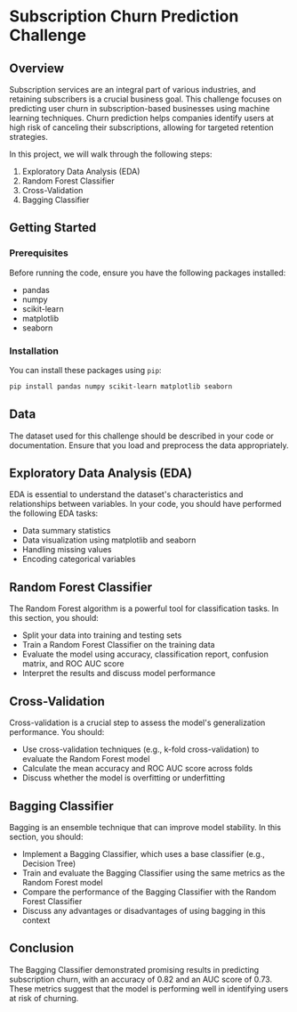 # Subscription Churn Prediction Challenge

## Overview

Subscription services are an integral part of various industries, and retaining subscribers is a crucial business goal. This challenge focuses on predicting user churn in subscription-based businesses using machine learning techniques. Churn prediction helps companies identify users at high risk of canceling their subscriptions, allowing for targeted retention strategies.

In this project, we will walk through the following steps:
1. Exploratory Data Analysis (EDA)
2. Random Forest Classifier
3. Cross-Validation
4. Bagging Classifier

## Getting Started

### Prerequisites

Before running the code, ensure you have the following packages installed:
- pandas
- numpy
- scikit-learn
- matplotlib
- seaborn

### Installation

You can install these packages using `pip`:

```bash
pip install pandas numpy scikit-learn matplotlib seaborn
```

## Data

The dataset used for this challenge should be described in your code or documentation. Ensure that you load and preprocess the data appropriately.

## Exploratory Data Analysis (EDA)

EDA is essential to understand the dataset's characteristics and relationships between variables. In your code, you should have performed the following EDA tasks:
- Data summary statistics
- Data visualization using matplotlib and seaborn
- Handling missing values
- Encoding categorical variables

## Random Forest Classifier

The Random Forest algorithm is a powerful tool for classification tasks. In this section, you should:
- Split your data into training and testing sets
- Train a Random Forest Classifier on the training data
- Evaluate the model using accuracy, classification report, confusion matrix, and ROC AUC score
- Interpret the results and discuss model performance

## Cross-Validation

Cross-validation is a crucial step to assess the model's generalization performance. You should:
- Use cross-validation techniques (e.g., k-fold cross-validation) to evaluate the Random Forest model
- Calculate the mean accuracy and ROC AUC score across folds
- Discuss whether the model is overfitting or underfitting

## Bagging Classifier

Bagging is an ensemble technique that can improve model stability. In this section, you should:
- Implement a Bagging Classifier, which uses a base classifier (e.g., Decision Tree)
- Train and evaluate the Bagging Classifier using the same metrics as the Random Forest model
- Compare the performance of the Bagging Classifier with the Random Forest Classifier
- Discuss any advantages or disadvantages of using bagging in this context

## Conclusion

The Bagging Classifier demonstrated promising results in predicting subscription churn, with an accuracy of 0.82 and an AUC score of 0.73. These metrics suggest that the model is performing well in identifying users at risk of churning.
